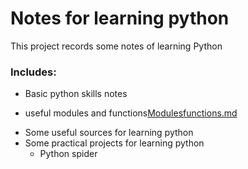 # Notes for learning python

This project records some notes of learning Python



### Includes:

+  Basic python skills notes
  - useful modules and functions[Modulesfunctions.md](https://github.com/RinLinux/Auto_python/blob/master/Modulesfunctions.md) 
+ Some useful sources for learning python
+ Some practical projects for learning python
  + Python spider

